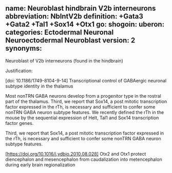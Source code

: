 name: Neuroblast hindbrain V2b interneurons
abbreviation: NbIntV2b
definition: +Gata3 +Gata2 +Tal1 +Sox14 +Otx1
go:
shogoin: 
uberon:
categories: Ectodermal Neuronal Neuroectodermal Neuroblast
version: 2
synonyms:
---

Neuroblast of V2b interneurons (found in the hindbrain)

Justification:

[doi:  10.1186/1749-8104-9-14] Transcriptional control of GABAergic neuronal subtype identity in the thalamus

Most nonTRN GABA neurons develop from a progenitor type in the rostral part of the thalamus.
Third, we report that Sox14, a post mitotic transcription factor expressed in the rTh, is necessary and sufficient to confer some nonTRN GABA neuron subtype features.
We recently defined the rTh in the mouse by the sequential expression of Helt, Tal1 and Sox14 transcription factor genes.

Third, we report that Sox14, a post mitotic transcription factor expressed in the rTh, is necessary and sufficient to confer some nonTRN GABA neuron subtype features.


[https://doi.org/10.1016/j.ydbio.2010.08.028] Otx2 and Otx1 protect diencephalon and mesencephalon from caudalization into metencephalon during early brain regionalization